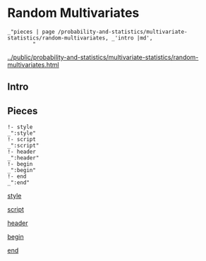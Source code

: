 # Random Multivariates

    _"pieces | page /probability-and-statistics/multivariate-statistics/random-multivariates, _'intro |md',
            "

[../public/probability-and-statistics/multivariate-statistics/random-multivariates.html](# "save:")


## Intro

## Pieces

    !- style
    _":style"
    !- script
    _":script"
    !- header
    _":header"
    !- begin
    _":begin"
    !- end
    _":end"

[style]() 

[script]()

[header]()

[begin]()

[end]()

